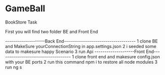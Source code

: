 # GameBall
BookStore Task



First you will find two folder BE and Front End 

--------------------Back End------------------------------------
1 clone BE and MakeSure yourConnectionString in app.settings.json
2 i seeded some data to makesure happy Scenario
3 run Api
--------------------Front End------------------------------------
1 clone front end and makesure config.json with your BE ports 
2 run this command npm i to restore all node modules
3 run ng s 




